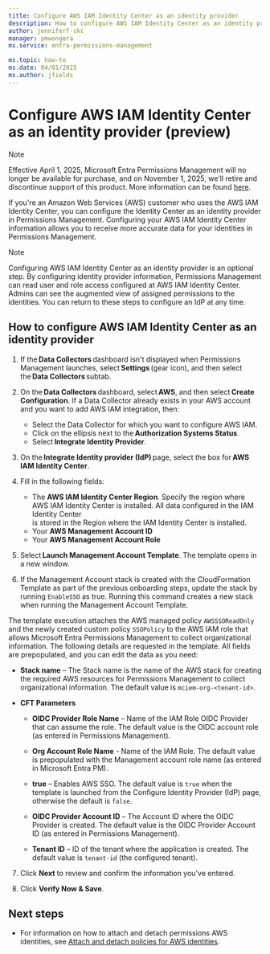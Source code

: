 ```yaml
---
title: Configure AWS IAM Identity Center as an identity provider
description: How to configure AWS IAM Identity Center as an identity provider.
author: jenniferf-skc
manager: pmwongera
ms.service: entra-permissions-management

ms.topic: how-to
ms.date: 04/01/2025
ms.author: jfields
---
```


# Configure AWS IAM Identity Center as an identity provider (preview)

> [!NOTE]
> Effective April 1, 2025, Microsoft Entra Permissions Management will no longer be available for purchase, and on November 1, 2025, we'll retire and discontinue support of this product. More information can be found [here](https://aka.ms/MEPMretire).

If you're an Amazon Web Services (AWS) customer who uses the AWS IAM Identity Center, you can configure the Identity Center as an identity provider in Permissions Management. Configuring your AWS IAM Identity Center information allows you to receive more accurate data for your identities in Permissions Management.

> [!NOTE]
> Configuring AWS IAM Identity Center as an identity provider is an optional step. By configuring identity provider information, Permissions Management can read user and role access configured at AWS IAM Identity Center. Admins can see the augmented view of assigned permissions to the identities. You can return to these steps to configure an IdP at any time.

## How to configure AWS IAM Identity Center as an identity provider

1. If the **Data Collectors** dashboard isn't displayed when Permissions Management launches, select **Settings** (gear icon), and then select the **Data Collectors** subtab. 


2. On the **Data Collectors** dashboard, select **AWS**, and then select **Create Configuration**. If a Data Collector already exists in your AWS account and you want to add AWS IAM integration, then: 
    - Select the Data Collector for which you want to configure AWS IAM. 
    - Click on the ellipsis next to the **Authorization Systems Status**. 
    - Select **Integrate Identity Provider**. 

3. On the **Integrate Identity provider (IdP)** page, select the box for **AWS IAM Identity Center**. 

4. Fill in the following fields:
    - The **AWS IAM Identity Center Region**. Specify the region where AWS IAM Identity Center is installed. All data configured in the IAM Identity Center  
    is stored in the Region where the IAM Identity Center is installed.   
    - Your **AWS Management Account ID**
    - Your **AWS Management Account Role**

5. Select **Launch Management Account Template**. The template opens in a new window. 
6. If the Management Account stack is created with the CloudFormation Template as part of the previous onboarding steps, update the stack by running ``EnableSSO`` as true. Running this command creates a new stack when running the Management Account Template. 

The template execution attaches the AWS managed policy  ``AWSSSOReadOnly`` and the newly created custom policy ``SSOPolicy`` to the AWS IAM role that allows Microsoft Entra Permissions Management to collect organizational information. The following details are requested in the template. All fields are prepopulated, and you can edit the data as you need: 
- **Stack name** – The Stack name is the name of the AWS stack for creating the required AWS resources for Permissions Management to collect organizational information. The default value is ``mciem-org-<tenant-id>``. 

- **CFT Parameters**
    - **OIDC Provider Role Name** – Name of the IAM Role OIDC Provider that can assume the role. The default value is the OIDC account role (as entered in Permissions Management).

    - **Org Account Role Name** - Name of the IAM Role. The default value is prepopulated with the Management account role name (as entered in Microsoft Entra PM).

    - **true** – Enables AWS SSO. The default value is ``true`` when the template is launched from the Configure Identity Provider (IdP) page, otherwise the default is ``false``. 

    - **OIDC Provider Account ID** – The Account ID where the OIDC Provider is created. The default value is the OIDC Provider Account ID (as entered in Permissions Management). 

    - **Tenant ID** – ID of the tenant where the application is created. The default value is ``tenant-id`` (the configured tenant). 
7. Click **Next** to review and confirm the information you've entered.

8. Click **Verify Now & Save**.


## Next steps

- For information on how to attach and detach permissions AWS identities, see [Attach and detach policies for AWS identities](how-to-attach-detach-permissions.md).
